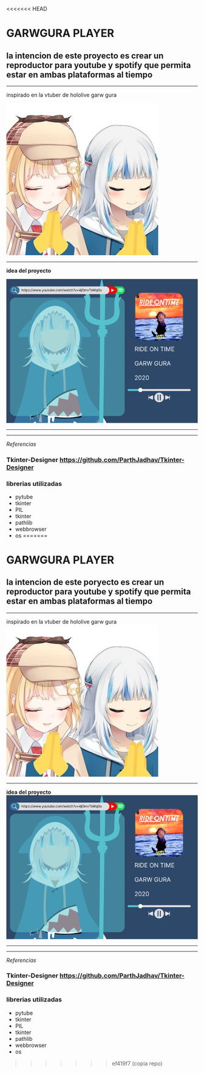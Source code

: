 <<<<<<< HEAD
# GARWGURA PLAYER
## la intencion de este proyecto es crear un reproductor para youtube y spotify que permita estar en ambas plataformas al tiempo

***
inspirado en la vtuber de hololive garw gura


![image](https://github.com/SebastianAsprino/GawrGura_Player/blob/main/.image/OkrEBnTn_400x400.jpg)
***
**idea del proyecto**


![image](https://github.com/SebastianAsprino/GawrGura_Player/blob/main/.image/052507.png)

***
***
*Referencias*

### Tkinter-Designer https://github.com/ParthJadhav/Tkinter-Designer 
### librerias utilizadas 
+ pytube
+ tkinter
+ PIL
+ tkinter
+ pathlib
+ webbrowser
+ os 
=======
# GARWGURA PLAYER
## la intencion de este poryecto es crear un reproductor para youtube y spotify que permita estar en ambas plataformas al tiempo

***
inspirado en la vtuber de hololive garw gura
![image](https://github.com/SebastianAsprino/GawrGura_Player/blob/main/.image/OkrEBnTn_400x400.jpg)
***
**idea del proyecto**
![image](https://github.com/SebastianAsprino/GawrGura_Player/blob/main/.image/052507.png)

***
***
*Referencias*

### Tkinter-Designer https://github.com/ParthJadhav/Tkinter-Designer 
### librerias utilizadas 
+ pytube
+ tkinter
+ PIL
+ tkinter
+ pathlib
+ webbrowser
+ os 
>>>>>>> ef419f7 (copia repo)
